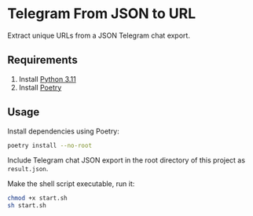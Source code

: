 # Telegram From JSON to URL

Extract unique URLs from a JSON Telegram chat export.

## Requirements

1. Install [Python 3.11](https://www.python.org/downloads/)
2. Install [Poetry](https://python-poetry.org/)

## Usage

Install dependencies using Poetry:

```bash
poetry install --no-root
```

Include Telegram chat JSON export in the root directory of this project as `result.json`.

Make the shell script executable, run it:

```bash
chmod +x start.sh
sh start.sh
```
